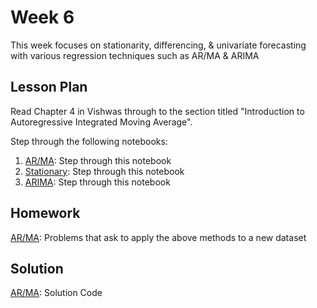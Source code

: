 # Week 6
This week focuses on stationarity, differencing, & univariate forecasting with various regression techniques such as AR/MA & ARIMA 

## Lesson Plan

Read Chapter 4 in Vishwas through to the section titled "Introduction to Autoregressive Integrated Moving Average".

Step through the following notebooks:
1. [AR/MA](les1-ar_and_ma.ipynb): Step through this notebook 
2. [Stationary](les1-stationary.ipynb): Step through this notebook 
3. [ARIMA](les3-arima.ipynb): Step through this notebook

## Homework

[AR/MA](hw1-arma.ipynb): Problems that ask to apply the above methods to a new dataset

## Solution

[AR/MA](sol1-arma.ipynb): Solution Code